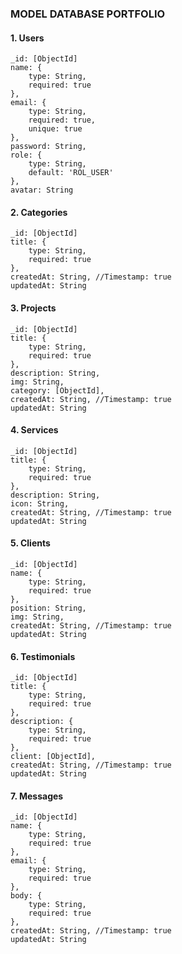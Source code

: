 ### MODEL DATABASE PORTFOLIO

#### 1. Users 
    _id: [ObjectId]
    name: {
        type: String,
        required: true
    },
    email: {
        type: String,
        required: true,
        unique: true
    },
    password: String,
    role: {
        type: String,
        default: 'ROL_USER' 
    },
    avatar: String


#### 2. Categories
    _id: [ObjectId]
    title: {
        type: String,
        required: true
    },
    createdAt: String, //Timestamp: true
    updatedAt: String

#### 3. Projects
    _id: [ObjectId]
    title: {
        type: String,
        required: true
    },
    description: String,
    img: String,
    category: [ObjectId],
    createdAt: String, //Timestamp: true
    updatedAt: String

#### 4. Services
    _id: [ObjectId]
    title: {
        type: String,
        required: true
    },
    description: String,
    icon: String,
    createdAt: String, //Timestamp: true
    updatedAt: String

#### 5. Clients
    _id: [ObjectId]
    name: {
        type: String,
        required: true
    },
    position: String,
    img: String,
    createdAt: String, //Timestamp: true
    updatedAt: String

#### 6. Testimonials
    _id: [ObjectId]
    title: {
        type: String,
        required: true
    },
    description: {
        type: String,
        required: true
    },
    client: [ObjectId],
    createdAt: String, //Timestamp: true
    updatedAt: String

#### 7. Messages
    _id: [ObjectId]
    name: {
        type: String,
        required: true
    },
    email: {
        type: String,
        required: true
    },
    body: {
        type: String,
        required: true
    },
    createdAt: String, //Timestamp: true
    updatedAt: String
